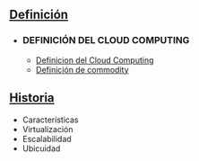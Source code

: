 ## [Definición](Definicion/)
- ### DEFINICIÓN DEL CLOUD COMPUTING
    * [Definicion del Cloud Computing](Definicion/1-Definición-del-clud-computing.md)
    * [Definición de commodity](Definicion/1-Definición-del-clud-computing.md)

## [Historia](Historia/)
- Características
- Virtualización
- Escalabilidad
- Ubicuidad 